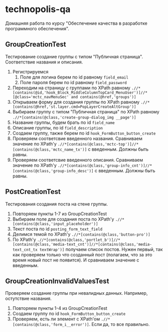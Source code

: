 # technopolis-qa

Домашняя работа по курсу "Обеспечение качества в разработке программного обеспечения".

## GroupCreationTest

Тестирование создание группы с типом "Публичная страница". Соответствие названия и описания.

1. Регистрируемся
    1. Поле для логина берем по id равному `field_email`
    2. Поле пароля берем по id равному `field_password`
2. Переходим на страницу с группами по XPath равному 
`.//*[contains(@id,'hook_Block_MiddleColumnTopCard_MenuUser')]//*[@class='mctc_navMenuSec' and contains(@href,'groups')]`
3. Открываем форму для создания группы по XPath равному `.//*[contains(@href,'st.layer.cmd=PopLayerCreateAltGroup')]`
4. Выбираем группу с типом "Публичная страница" по XPath равному `.//*[contains(@class,'create-group-dialog_img __page')]`
5. Название группы, будем брать по id `field_name`
6. Описание группы, по id `field_description`
7. Создаем группу, также берем по id `hook_FormButton_button_create`
8. Проверяем соответсвие введенного названия. Сравниваем значение по XPath'y 
`.//*[contains(@class,'mctc-top')]//*[contains(@class,'mctc_name_tx')]` 
с введенным. Должны быть равны.
9. Проверяем соответсвие введенного описания. Сравниваем значение по XPath'y 
`.//*[contains(@class,'group-info_cnt')]//*[contains(@class,'group-info_desc')]`
с введенным. Должны быть равны.

## PostCreationTest

Тестирования создания поста на стене группы.

1. Повторяем пункты 1-7 из GroupCreationTest
2. Выбираем поле для создания поста по XPath'у `.//*[contains(@class,'input_placeholder')]`
3. Текст поста по id `posting_form_text_field`
4. Делимся темой по XPath'у `.//*[contains(@class,'button-pro')]`
5. По XPath'у 
`.//*[contains(@class,'portlet_b')]//*[contains(@class,'media-text_cnt')]//*[contains(@class,'media-text_cnt_tx textWrap')]`
получаем список постов. 
Нужен первый, так как проверяем только что созданный пост (полагаем, что за это время новый пост не появится).
И сравниваем значение с введенным.

## GroupCreationInvalidValuesTest
Проверяем создание группы при невалидных данных. 
Например, остутствие названия.

1. Повторяем пункты 1-4 из GroupCreationTest
2. Создаем группу по id `hook_FormButton_button_create`
3. Проверяем, есть ли элемент с XPath'ом 
`.//*[contains(@class,'form_i__error')]`.
Если да, то все правильно.